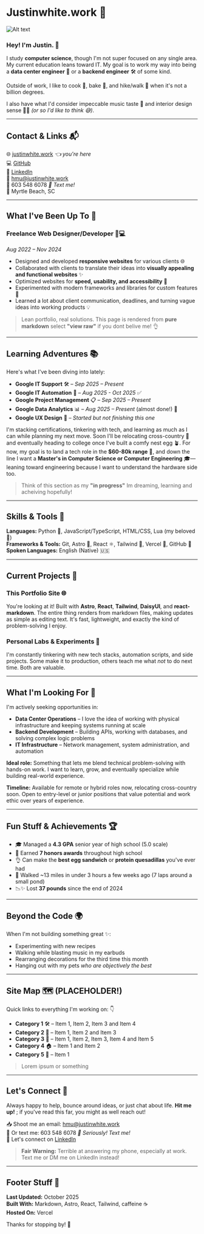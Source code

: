 # Justinwhite.work 🎉

![Alt text](/banners/jwworkbanner2.png)

### Hey! I'm Justin. 👋

I study **computer science**, though I'm not super focused on any single area. My current education leans toward IT. My goal is to work my way into being a **data center engineer** 📀 or a **backend engineer** 🛠️ of some kind.

Outside of work, I like to cook 🍳, bake 🧁, and hike/walk 👟 when it's not a billion degrees.

I also have what I'd consider impeccable music taste 🎵 and interior design sense 🏳️‍🌈 *(or so I'd like to think 😅)*.

---

## Contact & Links 📬

🌐 [justinwhite.work](https://justinwhite.work) *👈 you're here*  
💻 [GitHub](https://github.com/lucidpurplee)  
🔗 [LinkedIn](https://www.linkedin.com/in/justin-white-505403289/)  
📧 [hmu@justinwhite.work](mailto:hmu@justinwhite.work)     
📱 603 548 6078 *🤙 Text me!*  
📍 Myrtle Beach, SC

---

## What I've Been Up To 💼

### Freelance Web Designer/Developer 🎨💻  
*Aug 2022 – Nov 2024*  

- Designed and developed **responsive websites** for various clients 🌐  
- Collaborated with clients to translate their ideas into **visually appealing and functional websites** ✨  
- Optimized websites for **speed, usability, and accessibility** 🚀  
- Experimented with modern frameworks and libraries for custom features 🧪  
- Learned a lot about client communication, deadlines, and turning vague ideas into working products 💡  

> Lean portfolio, real solutions. This page is rendered from **pure markdown** select **"view raw"** if you dont belive me! 👌

---

## Learning Adventures 📚

Here's what I've been diving into lately:  

- **Google IT Support** 🛠️ – *Sep 2025 – Present*  
- **Google IT Automation** 🤖 – *Aug 2025 - Oct 2025* ✅  
- **Google Project Management** 📋 – *Sep 2025 – Present*  
- **Google Data Analytics** 📊 – *Aug 2025 – Present* (almost done!) 🤘  
- **Google UX Design** 🎨 – *Started but not finishing this one*  

I'm stacking certifications, tinkering with tech, and learning as much as I can while planning my next move. Soon I'll be relocating cross-country 📅 and eventually heading to college once I've built a comfy nest egg 🪴. For now, my goal is to land a tech role in the **$60-80k range** 💸, and down the line I want a **Master's in Computer Science or Computer Engineering** 🎓—leaning toward engineering because I want to understand the hardware side too.  

> Think of this section as my **"in progress"** Im dreaming, learning and acheiving hopefully!

---

## Skills & Tools 🧰

**Languages:** Python 🐍, JavaScript/TypeScript, HTML/CSS, Lua (my beloved 🌙)  
**Frameworks & Tools:** Git, Astro 🚀, React ⚛️, Tailwind 🎨, Vercel 🔼, GitHub 🐙  
**Spoken Languages:** English (Native) 🇺🇸

---

## Current Projects 🚧

### This Portfolio Site 🌐
You're looking at it! Built with **Astro**, **React**, **Tailwind**, **DaisyUI**, and **react-markdown**. The entire thing renders from markdown files, making updates as simple as editing text. It's fast, lightweight, and exactly the kind of problem-solving I enjoy.

### Personal Labs & Experiments 🧪
I'm constantly tinkering with new tech stacks, automation scripts, and side projects. Some make it to production, others teach me what *not* to do next time. Both are valuable.

---

## What I'm Looking For 🎯

I'm actively seeking opportunities in:
- **Data Center Operations** – I love the idea of working with physical infrastructure and keeping systems running at scale
- **Backend Development** – Building APIs, working with databases, and solving complex logic problems
- **IT Infrastructure** – Network management, system administration, and automation

**Ideal role:** Something that lets me blend technical problem-solving with hands-on work. I want to learn, grow, and eventually specialize while building real-world experience.

**Timeline:** Available for remote or hybrid roles now, relocating cross-country soon. Open to entry-level or junior positions that value potential and work ethic over years of experience.

---

## Fun Stuff & Achievements 🏆

- 🎓 Managed a **4.3 GPA** senior year of high school (5.0 scale)
- 🏅 Earned **7 honors awards** throughout high school
- 👌 Can make the **best egg sandwich** or **protein quesadillas** you've ever had
- 🚶 Walked ~13 miles in under 3 hours a few weeks ago (7 laps around a small pond)
- 📉✨ Lost **37 pounds** since the end of 2024

---

## Beyond the Code 🌍

When I'm not building something great ✨:
- Experimenting with new recipes
- Walking while blasting music in my earbuds
- Rearranging decorations for the third time this month
- Hanging out with my pets *who are objectively the best*

---

## Site Map 🗺️ (PLACEHOLDER!)

Quick links to everything I'm working on: 👇

- **Category 1** 🛠️ – Item 1, Item 2, Item 3 and Item 4
- **Category 2** 📝 – Item 1, Item 2 and Item 3
- **Category 3** 🐾 – Item 1, Item 2, Item 3, Item 4 and Item 5
- **Category 4** 🏠 – Item 1 and Item 2
- **Category 5** 🧰 – Item 1

> Lorem ipsum or something

---

## Let's Connect 🫶

Always happy to help, bounce around ideas, or just chat about life. **Hit me up!** ; if you've read this far, you might as well reach out!

📥 Shoot me an email: [hmu@justinwhite.work](mailto:hmu@justinwhite.work)  
📱 Or text me: 603 548 6078  *🤙 Seriously! Text me!*  
💼 Let's connect on [LinkedIn](https://www.linkedin.com/in/justin-white-505403289/)

> **Fair Warning:** Terrible at answering my phone, especially at work. Text me or DM me on LinkedIn instead!

---

## Footer Stuff 📝

**Last Updated:** October 2025  
**Built With:** Markdown, Astro, React, Tailwind, caffeine ☕  
**Hosted On:** Vercel  

Thanks for stopping by! 👋